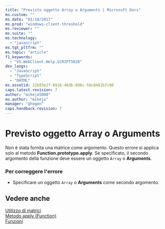 ```yaml
---
title: "Previsto oggetto Array o Arguments | Microsoft Docs"
ms.custom: ""
ms.date: "01/18/2017"
ms.prod: "windows-client-threshold"
ms.reviewer: ""
ms.suite: ""
ms.technology: 
  - "javascript"
ms.tgt_pltfrm: ""
ms.topic: "article"
f1_keywords: 
  - "VS.WebClient.Help.SCRIPT5028"
dev_langs: 
  - "JavaScript"
  - "TypeScript"
  - "DHTML"
ms.assetid: 22b83e2f-8916-46db-8d8c-50c8481b7c90
caps.latest.revision: 7
author: "mikejo5000"
ms.author: "mikejo"
manager: "ghogen"
caps.handback.revision: 7
---
```

# Previsto oggetto Array o Arguments
Non è stata fornita una matrice come argomento.  Questo errore si applica solo al metodo **Function.prototype.apply**.  Se specificato, il secondo argomento della funzione deve essere un oggetto `Array` o **Arguments**.  
  
### Per correggere l'errore  
  
-   Specificare un oggetto `Array` o **Arguments** come secondo argomento.  
  
## Vedere anche  
 [Utilizzo di matrici](../../javascript/advanced/using-arrays-javascript.md)   
 [Metodo apply \(Function\)](../../javascript/reference/apply-method-function-javascript.md)   
 [Funzioni](../../javascript/functions-javascript.md)